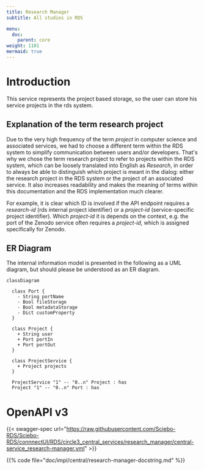 ```yaml
---
title: Research Manager
subtitle: All studies in RDS

menu:
  doc:
    parent: core
weight: 1101
mermaid: true
---
```


# Introduction

This service represents the project based storage, so the user can store his service projects in the rds system.

## Explanation of the term research project

Due to the very high frequency of the term *project* in computer science and associated services, we had to choose a different term within the RDS system to simplify communication between users and/or developers. That's why we chose the term research project to refer to projects within the RDS system, which can be loosely translated into English as *Research*, in order to always be able to distinguish which project is meant in the dialog: either the research project in the RDS system or the project of an associated service. It also increases readability and makes the meaning of terms within this documentation and the RDS implementation much clearer.

For example, it is clear which ID is involved if the API endpoint requires a *research-id* (rds internal project identifier) or a *project-id* (service-specific project identifier). Which *project-id* it is depends on the context, e.g. the port of the Zenodo service often requires a *project-id*, which is assigned specifically for Zenodo.


## ER Diagram

The internal information model is presented in the following as a UML diagram, but should please be understood as an ER diagram.

```mermaid
classDiagram

  class Port {
    - String portName
    - Bool fileStorage
    - Bool metadataStorage
    - Dict customProperty
  }

  class Project {
    + String user
    + Port portIn
    + Port portOut
  }

  class ProjectService {
    + Project projects
  }

  ProjectService "1" -- "0..n" Project : has
  Project "1" -- "0..n" Port : has
```

# OpenAPI v3

{{< swagger-spec url="https://raw.githubusercontent.com/Sciebo-RDS/Sciebo-RDS/connnectUI/RDS/circle3_central_services/research_manager/central-service_research-manager.yml"  >}}

{{% code file="doc/impl/central/research-manager-docstring.md" %}}
